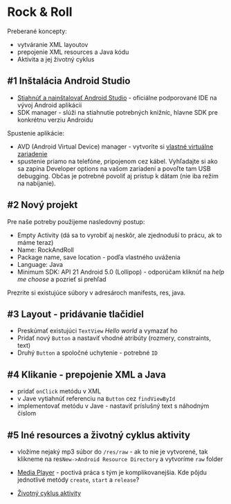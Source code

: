# Rock & Roll

Preberané koncepty: 

* vytváranie XML layoutov
* prepojenie XML resources a Java kódu
* Aktivita a jej životný cyklus

## #1 Inštalácia Android Studio

* [Stiahnúť a nainštalovať Android Studio](https://developer.android.com/studio) - oficiálne podporované IDE na vývoj Android aplikácii
* SDK manager - slúži na stiahnutie potrebných knižníc, hlavne SDK pre konkrétnu verziu Androidu

Spustenie aplikácie:

* AVD (Android Virtual Device) manager - vytvoríte si [vlastné virtuálne zariadenie](https://developer.android.com/studio/run/managing-avds)
* spustenie priamo na telefóne, pripojenom cez kábel. Vyhľadajte si ako sa zapína Developer options na vašom zariadení a povoľte tam USB debugging. Občas je potrebné povoliť aj prístup k dátam (nie iba režim na nabíjanie).

## #2 Nový projekt

Pre naše potreby použijeme nasledovný postup:

* Empty Activity (dá sa to vyrobiť aj neskôr, ale zjednoduší to prácu, ak to máme teraz)
* Name: RockAndRoll
* Package name, save location - podľa vlastného uváženia
* Language: Java
* Minimum SDK: API 21 Android 5.0 (Lollipop) - odporúčam kliknúť na *help me choose* a pozrieť si prehľad

Prezrite si existujúce súbory v adresároch manifests, res, java.

## #3 Layout - pridávanie tlačidiel

* Preskúmať existujúci `TextView` *Hello world* a vymazať ho 
* Pridať nový `Button` a nastaviť vhodné atribúty (rozmery, constraints, text)
* Druhý `Button` a spoločné uchytenie - potrebné `ID`

## #4 Klikanie - prepojenie XML a Java

* pridať `onClick` metódu v XML
* v Jave vytiahnúť referenciu na `Button` cez `findViewById`
* implementovať metódu v Jave - nastaviť príslušný text s náhodným číslom

## #5 Iné resources a životný cyklus aktivity

* vložíme nejaký mp3 súbor do `/res/raw` - ak to nie je vytvorené, tak klikneme na res`New->Android Resource Directory` a vytvoríme `raw` folder
* [Media Player](https://developer.android.com/guide/topics/media/mediaplayer) - poctivá práca s tým je komplikovanejšia. Kde pôjdu jednotlivé metódy `create`, `start` a `release`?

* [Životný cyklus aktivity](https://developer.android.com/guide/components/activities/activity-lifecycle)

  



